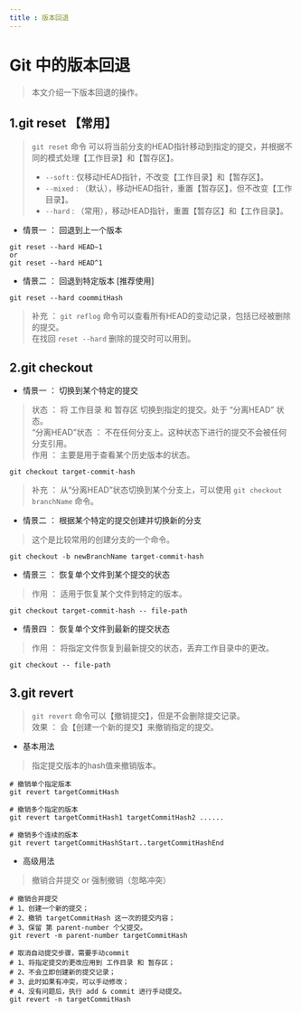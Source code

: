 ```yaml
---
title : 版本回退
---
```


# Git 中的版本回退
> 本文介绍一下版本回退的操作。

## 1.git reset 【常用】
> `git reset` 命令 可以将当前分支的HEAD指针移动到指定的提交，并根据不同的模式处理【工作目录】和【暂存区】。<br>
> * `--soft`  : 仅移动HEAD指针，不改变【工作目录】和【暂存区】。<br>
> * `--mixed` : （默认），移动HEAD指针，重置【暂存区】，但不改变【工作目录】。<br>
> * `--hard`  : （常用），移动HEAD指针，重置【暂存区】和【工作目录】。<br>

* 情景一 ： 回退到上一个版本
```shell
git reset --hard HEAD~1
or
git reset --hard HEAD^1
```

* 情景二 ： 回退到特定版本 [推荐使用]
```shell
git reset --hard coommitHash
```
> 补充 ： `git reflog` 命令可以查看所有HEAD的变动记录，包括已经被删除的提交。<br>
> 在找回 `reset --hard` 删除的提交时可以用到。

## 2.git checkout 
* 情景一 ： 切换到某个特定的提交
> 状态 ： 将 工作目录 和 暂存区 切换到指定的提交。处于 “分离HEAD” 状态。<br>
> “分离HEAD”状态 ： 不在任何分支上。这种状态下进行的提交不会被任何分支引用。<br>
> 作用 ： 主要是用于查看某个历史版本的状态。
```shell
git checkout target-commit-hash
```
> 补充 ： 从“分离HEAD”状态切换到某个分支上，可以使用 `git checkout branchName` 命令。

* 情景二 ： 根据某个特定的提交创建并切换新的分支
> 这个是比较常用的创建分支的一个命令。
```shell
git checkout -b newBranchName target-commit-hash
```

* 情景三 ： 恢复单个文件到某个提交的状态
> 作用 ： 适用于恢复某个文件到特定的版本。
```shell
git checkout target-commit-hash -- file-path
```

* 情景四 ： 恢复单个文件到最新的提交状态
> 作用 ： 将指定文件恢复到最新提交的状态，丢弃工作目录中的更改。
```shell
git checkout -- file-path
```

## 3.git revert
> `git revert` 命令可以【撤销提交】，但是不会删除提交记录。<br>
> 效果 ： 会【创建一个新的提交】来撤销指定的提交。

* 基本用法
> 指定提交版本的hash值来撤销版本。

```shell
# 撤销单个指定版本
git revert targetCommitHash
```

```shell
# 撤销多个指定的版本
git revert targetCommitHash1 targetCommitHash2 ......
```

```shell
# 撤销多个连续的版本
git revert targetCommitHashStart..targetCommitHashEnd
```

* 高级用法
> 撤销合并提交 or 强制撤销（忽略冲突）

```shell
# 撤销合并提交 
# 1、创建一个新的提交；
# 2、撤销 targetCommitHash 这一次的提交内容；
# 3、保留 第 parent-number 个父提交。
git revert -m parent-number targetCommitHash
```

```shell
# 取消自动提交步骤，需要手动commit
# 1、将指定提交的更改应用到 工作目录 和 暂存区；
# 2、不会立即创建新的提交记录；
# 3、此时如果有冲突，可以手动修改；
# 4、没有问题后，执行 add & commit 进行手动提交。
git revert -n targetCommitHash
```